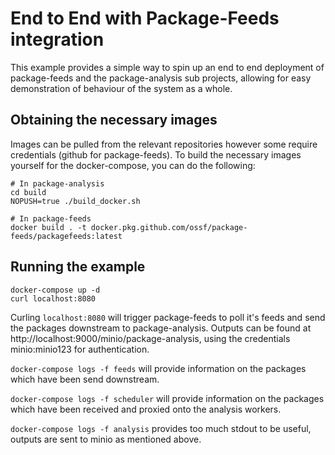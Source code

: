 # End to End with Package-Feeds integration

This example provides a simple way to spin up an end to end deployment of package-feeds and the package-analysis sub projects, allowing for easy demonstration of behaviour of the system as a whole.

## Obtaining the necessary images

Images can be pulled from the relevant repositories however some require credentials (github for package-feeds).
To build the necessary images yourself for the docker-compose, you can do the following:

```
# In package-analysis
cd build
NOPUSH=true ./build_docker.sh

# In package-feeds
docker build . -t docker.pkg.github.com/ossf/package-feeds/packagefeeds:latest
```

## Running the example

```
docker-compose up -d
curl localhost:8080
```

Curling `localhost:8080` will trigger package-feeds to poll it's feeds and send the packages downstream to package-analysis. Outputs can be found at http://localhost:9000/minio/package-analysis,
using the credentials minio:minio123 for authentication.

`docker-compose logs -f feeds` will provide information on the packages which have been send downstream.

`docker-compose logs -f scheduler` will provide information on the packages which have been received and proxied onto the analysis workers.

`docker-compose logs -f analysis` provides too much stdout to be useful, outputs are sent to minio as mentioned above.
